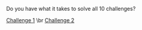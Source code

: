 Do you have what it takes to solve all 10 challenges?

[Challenge 1](challenge1/challenge1.md) \br
[Challenge 2](challenge1/challenge2.md)
